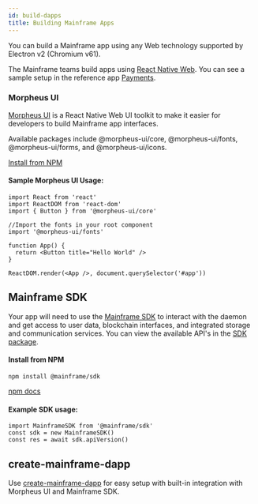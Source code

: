 ```yaml
---
id: build-dapps
title: Building Mainframe Apps
---
```


You can build a Mainframe app using any Web technology supported by Electron v2 (Chromium v61).

The Mainframe teams build apps using [React Native Web](https://github.com/necolas/react-native-web). You can see a sample setup in the reference app [Payments](https://github.com/MainframeHQ/payments).

### Morpheus UI

[Morpheus UI](https://github.com/MainframeHQ/morpheus-ui) is a React Native Web UI toolkit to make it easier for developers to build Mainframe app interfaces.

Available packages include @morpheus-ui/core, @morpheus-ui/fonts, @morpheus-ui/forms, and @morpheus-ui/icons.

[Install from NPM](https://www.npmjs.com/package/@morpheus-ui/core)

#### Sample Morpheus UI Usage:

```
import React from 'react'
import ReactDOM from 'react-dom'
import { Button } from '@morpheus-ui/core'

//Import the fonts in your root component
import '@morpheus-ui/fonts'

function App() {
  return <Button title="Hello World" />
}

ReactDOM.render(<App />, document.querySelector('#app'))
```

## Mainframe SDK

Your app will need to use the [Mainframe SDK](https://github.com/MainframeHQ/mainframe-os/tree/master/packages/sdk) to interact with the daemon and get access to user data, blockchain interfaces, and integrated storage and communication services. You can view the available API's in the [SDK package](sdk.md).

#### Install from NPM

```
npm install @mainframe/sdk
```

[npm docs](https://www.npmjs.com/package/@mainframe/sdk)

#### Example SDK usage:

```
import MainframeSDK from '@mainframe/sdk'
const sdk = new MainframeSDK()
const res = await sdk.apiVersion()
```

## create-mainframe-dapp

Use [create-mainframe-dapp](create-mainframe-dapp.md) for easy setup with built-in integration with Morpheus UI and Mainframe SDK.
